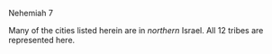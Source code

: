 Nehemiah 7


Many of the cities listed herein are in _northern_ Israel.
All 12 tribes are represented here.


